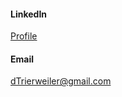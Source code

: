 
<h4>LinkedIn</h4>
<a href="https://www.linkedin.com/pub/danielle-trierweiler/13/9b2/51">Profile</a>

<h4>Email</h4>
<a href="mailto:dTrierweiler@gmail.com">dTrierweiler@gmail.com</a>
